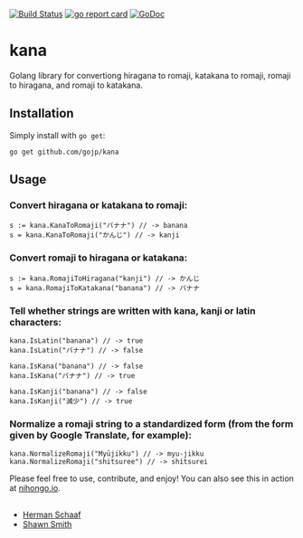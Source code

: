 [![Build Status](https://travis-ci.org/gojp/kana.png?branch=master)](https://travis-ci.org/gojp/kana) [![go report card](https://goreportcard.com/badge/github.com/gojp/kana)](http://goreportcard.com/report/github.com/gojp/kana) [![GoDoc](https://godoc.org/github.com/gojp/kana?status.svg)](https://godoc.org/github.com/gojp/kana)

# kana

Golang library for convertiong hiragana to romaji, katakana to romaji, romaji to hiragana, and romaji to katakana. 

## Installation

Simply install with `go get`:

    go get github.com/gojp/kana

## Usage

### Convert hiragana or katakana to romaji:

    s := kana.KanaToRomaji("バナナ") // -> banana
    s = kana.KanaToRomaji("かんじ") // -> kanji

### Convert romaji to hiragana or katakana:

    s := kana.RomajiToHiragana("kanji") // -> かんじ
    s = kana.RomajiToKatakana("banana") // -> バナナ

### Tell whether strings are written with kana, kanji or latin characters:

    kana.IsLatin("banana") // -> true
    kana.IsLatin("バナナ") // -> false

    kana.IsKana("banana") // -> false
    kana.IsKana("バナナ") // -> true

    kana.IsKanji("banana") // -> false
    kana.IsKanji("減少") // -> true

### Normalize a romaji string to a standardized form (from the form given by Google Translate, for example):

    kana.NormalizeRomaji("Myūjikku") // -> myu-jikku
    kana.NormalizeRomaji("shitsuree") // -> shitsurei

Please feel free to use, contribute, and enjoy! You can also see this in action at [nihongo.io](https://nihongo.io).

##

- [Herman Schaaf](http://github.com/hermanschaaf)
- [Shawn Smith](http://github.com/shawnps)
